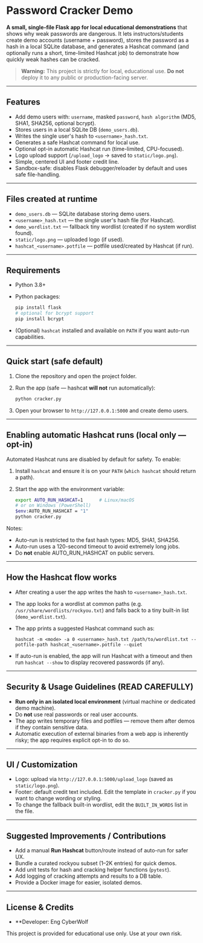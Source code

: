 # Password Cracker Demo

**A small, single-file Flask app for local educational demonstrations** that shows why weak passwords are dangerous.
It lets instructors/students create demo accounts (username + password), stores the password as a hash in a local SQLite database, and generates a Hashcat command (and optionally runs a short, time-limited Hashcat job) to demonstrate how quickly weak hashes can be cracked.

> **Warning:** This project is strictly for local, educational use. **Do not** deploy it to any public or production-facing server.

---

## Features

* Add demo users with: `username`, masked `password`, `hash algorithm` (MD5, SHA1, SHA256, optional bcrypt).
* Stores users in a local SQLite DB (`demo_users.db`).
* Writes the single user's hash to `<username>_hash.txt`.
* Generates a safe Hashcat command for local use.
* Optional opt-in automatic Hashcat run (time-limited, CPU-focused).
* Logo upload support (`/upload_logo` → saved to `static/logo.png`).
* Simple, centered UI and footer credit line.
* Sandbox-safe: disables Flask debugger/reloader by default and uses safe file-handling.

---

## Files created at runtime

* `demo_users.db` — SQLite database storing demo users.
* `<username>_hash.txt` — the single user's hash file (for Hashcat).
* `demo_wordlist.txt` — fallback tiny wordlist (created if no system wordlist found).
* `static/logo.png` — uploaded logo (if used).
* `hashcat_<username>.potfile` — potfile used/created by Hashcat (if run).

---

## Requirements

* Python 3.8+
* Python packages:

  ```bash
  pip install flask
  # optional for bcrypt support
  pip install bcrypt
  ```
* (Optional) `hashcat` installed and available on `PATH` if you want auto-run capabilities.

---

## Quick start (safe default)

1. Clone the repository and open the project folder.
2. Run the app (safe — hashcat **will not** run automatically):

   ```bash
   python cracker.py
   ```
3. Open your browser to `http://127.0.0.1:5000` and create demo users.

---

## Enabling automatic Hashcat runs (local only — opt-in)

Automated Hashcat runs are disabled by default for safety. To enable:

1. Install `hashcat` and ensure it is on your `PATH` (`which hashcat` should return a path).
2. Start the app with the environment variable:

   ```bash
   export AUTO_RUN_HASHCAT=1      # Linux/macOS
   # or on Windows (PowerShell)
   $env:AUTO_RUN_HASHCAT = "1"
   python cracker.py
   ```

Notes:

* Auto-run is restricted to the fast hash types: MD5, SHA1, SHA256.
* Auto-run uses a 120-second timeout to avoid extremely long jobs.
* Do **not** enable AUTO_RUN_HASHCAT on public servers.

---

## How the Hashcat flow works

* After creating a user the app writes the hash to `<username>_hash.txt`.
* The app looks for a wordlist at common paths (e.g. `/usr/share/wordlists/rockyou.txt`) and falls back to a tiny built-in list (`demo_wordlist.txt`).
* The app prints a suggested Hashcat command such as:

  ```
  hashcat -m <mode> -a 0 <username>_hash.txt /path/to/wordlist.txt --potfile-path hashcat_<username>.potfile --quiet
  ```
* If auto-run is enabled, the app will run Hashcat with a timeout and then run `hashcat --show` to display recovered passwords (if any).

---

## Security & Usage Guidelines (READ CAREFULLY)

* **Run only in an isolated local environment** (virtual machine or dedicated demo machine).
* Do **not** use real passwords or real user accounts.
* The app writes temporary files and potfiles — remove them after demos if they contain sensitive data.
* Automatic execution of external binaries from a web app is inherently risky; the app requires explicit opt-in to do so.

---

## UI / Customization

* Logo: upload via `http://127.0.0.1:5000/upload_logo` (saved as `static/logo.png`).
* Footer: default credit text included. Edit the template in `cracker.py` if you want to change wording or styling.
* To change the fallback built-in wordlist, edit the `BUILT_IN_WORDS` list in the file.

---

## Suggested Improvements / Contributions

* Add a manual **Run Hashcat** button/route instead of auto-run for safer UX.
* Bundle a curated rockyou subset (1–2K entries) for quick demos.
* Add unit tests for hash and cracking helper functions (`pytest`).
* Add logging of cracking attempts and results to a DB table.
* Provide a Docker image for easier, isolated demos.

---

## License & Credits

* **Developer: Eng CyberWolf

This project is provided for educational use only. Use at your own risk.
